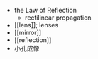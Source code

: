- the Law of Reflection
    - rectilinear propagation
- [[lens]]; lenses
- [[mirror]]
- [[reflection]]
- 小孔成像
